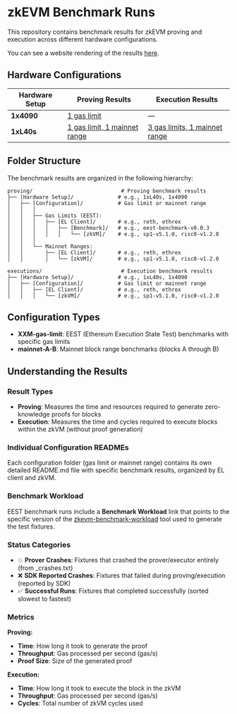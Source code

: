 # zkEVM Benchmark Runs

This repository contains benchmark results for zkEVM proving and execution across different hardware configurations.

You can see a website rendering of the results [here](https://eth-act.github.io/zkevm-benchmark-runs/).

## Hardware Configurations

| Hardware Setup | Proving Results | Execution Results |
|----------------|-----------------|-------------------|
| **1x4090** | [1 gas limit](proving/1x4090/README.md) | — |
| **1xL40s** | [1 gas limit, 1 mainnet range](proving/1xL40s/README.md) | [3 gas limits, 1 mainnet range](executions/1xL40s/README.md) |

## Folder Structure

The benchmark results are organized in the following hierarchy:

```
proving/                            # Proving benchmark results
├── [Hardware Setup]/              # e.g., 1xL40s, 1x4090
│   ├── [Configuration]/           # Gas limit or mainnet range
│   │   │
│   │   ├── Gas Limits (EEST):
│   │   │   ├── [EL Client]/       # e.g., reth, ethrex
│   │   │   │   ├── [Benchmark]/   # e.g., eest-benchmark-v0.0.3
│   │   │   │   │   └── [zkVM]/    # e.g., sp1-v5.1.0, risc0-v1.2.0
│   │   │
│   │   └── Mainnet Ranges:
│   │       ├── [EL Client]/       # e.g., reth, ethrex
│   │       │   └── [zkVM]/        # e.g., sp1-v5.1.0, risc0-v1.2.0

executions/                         # Execution benchmark results
├── [Hardware Setup]/              # e.g., 1xL40s, 1x4090
│   ├── [Configuration]/           # Gas limit or mainnet range
│   │   ├── [EL Client]/           # e.g., reth, ethrex
│   │   │   └── [zkVM]/            # e.g., sp1-v5.1.0, risc0-v1.2.0
```

## Configuration Types

- **XXM-gas-limit**: EEST (Ethereum Execution State Test) benchmarks with specific gas limits
- **mainnet-A-B**: Mainnet block range benchmarks (blocks A through B)

## Understanding the Results

### Result Types

- **Proving**: Measures the time and resources required to generate zero-knowledge proofs for blocks
- **Execution**: Measures the time and cycles required to execute blocks within the zkVM (without proof generation)

### Individual Configuration READMEs

Each configuration folder (gas limit or mainnet range) contains its own detailed README.md file with specific benchmark results, organized by EL client and zkVM.

### Benchmark Workload

EEST benchmark runs include a **Benchmark Workload** link that points to the specific version of the [zkevm-benchmark-workload](https://github.com/eth-act/zkevm-benchmark-workload) tool used to generate the test fixtures.

### Status Categories

- 💥 **Prover Crashes**: Fixtures that crashed the prover/executor entirely (from _crashes.txt)
- ❌ **SDK Reported Crashes**: Fixtures that failed during proving/execution (reported by SDK)
- ✅ **Successful Runs**: Fixtures that completed successfully (sorted slowest to fastest)

### Metrics

**Proving:**
- **Time**: How long it took to generate the proof
- **Throughput**: Gas processed per second (gas/s)
- **Proof Size**: Size of the generated proof

**Execution:**
- **Time**: How long it took to execute the block in the zkVM
- **Throughput**: Gas processed per second (gas/s)
- **Cycles**: Total number of zkVM cycles used

